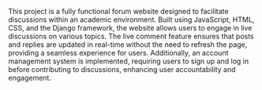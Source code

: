 This project is a fully functional forum website designed to facilitate discussions within an academic environment. Built using JavaScript, HTML, CSS, and the Django framework, the website allows users to engage in live discussions on various topics. The live comment feature ensures that posts and replies are updated in real-time without the need to refresh the page, providing a seamless experience for users. Additionally, an account management system is implemented, requiring users to sign up and log in before contributing to discussions, enhancing user accountability and engagement.
